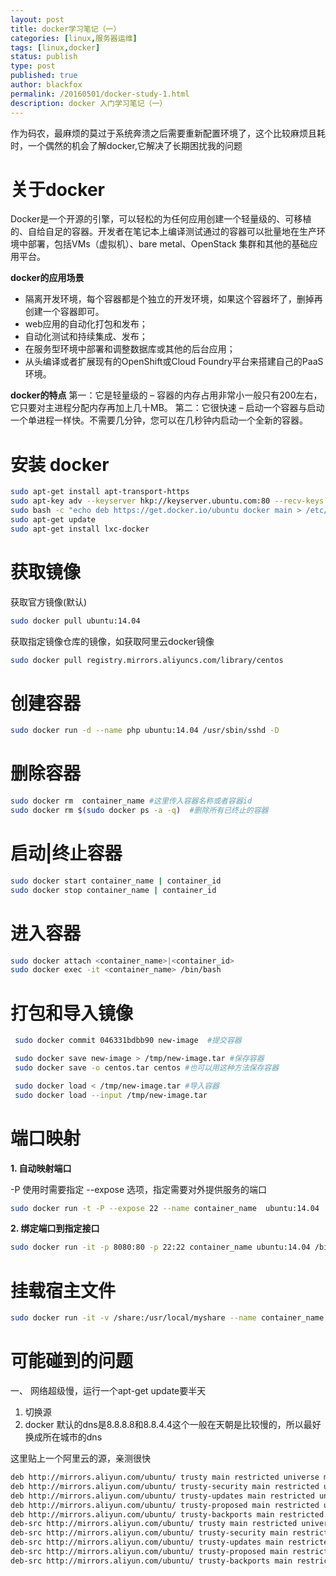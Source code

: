 ```yaml
---
layout: post
title: docker学习笔记（一）
categories: [linux,服务器运维]
tags: [linux,docker]
status: publish
type: post
published: true
author: blackfox
permalink: /20160501/docker-study-1.html
description: docker 入门学习笔记（一）
---
```


作为码农，最麻烦的莫过于系统奔溃之后需要重新配置环境了，这个比较麻烦且耗时，一个偶然的机会了解docker,它解决了长期困扰我的问题

关于docker
=======
Docker是一个开源的引擎，可以轻松的为任何应用创建一个轻量级的、可移植的、自给自足的容器。开发者在笔记本上编译测试通过的容器可以批量地在生产环境中部署，包括VMs（虚拟机）、bare metal、OpenStack 集群和其他的基础应用平台。

<strong>docker的应用场景</strong>
* 隔离开发环境，每个容器都是个独立的开发环境，如果这个容器坏了，删掉再创建一个容器即可。
* web应用的自动化打包和发布；
* 自动化测试和持续集成、发布；
* 在服务型环境中部署和调整数据库或其他的后台应用；
* 从头编译或者扩展现有的OpenShift或Cloud Foundry平台来搭建自己的PaaS环境。

<strong>docker的特点</strong>
第一：它是轻量级的 – 容器的内存占用非常小一般只有200左右，它只要对主进程分配内存再加上几十MB。
第二：它很快速 – 启动一个容器与启动一个单进程一样快。不需要几分钟，您可以在几秒钟内启动一个全新的容器。


安装 docker
=======
```bash
sudo apt-get install apt-transport-https
sudo apt-key adv --keyserver hkp://keyserver.ubuntu.com:80 --recv-keys 36A1D7869245C8950F966E92D8576A8BA88D21E9
sudo bash -c "echo deb https://get.docker.io/ubuntu docker main > /etc/apt/sources.list.d/docker.list"
sudo apt-get update
sudo apt-get install lxc-docker
```

获取镜像
====
获取官方镜像(默认)

```bash
sudo docker pull ubuntu:14.04
```

获取指定镜像仓库的镜像，如获取阿里云docker镜像

```bash
sudo docker pull registry.mirrors.aliyuncs.com/library/centos
```

创建容器
====

```bash
sudo docker run -d --name php ubuntu:14.04 /usr/sbin/sshd -D
```

删除容器
====
```bash
sudo docker rm  container_name #这里传入容器名称或者容器id
sudo docker rm $(sudo docker ps -a -q)  #删除所有已终止的容器
```

启动|终止容器
====

```bash
sudo docker start container_name | container_id
sudo docker stop container_name | container_id
```

进入容器
====

```bash
sudo docker attach <container_name>|<container_id>
sudo docker exec -it <container_name> /bin/bash
```

打包和导入镜像
====

```bash
 sudo docker commit 046331bdbb90 new-image  #提交容器

 sudo docker save new-image > /tmp/new-image.tar #保存容器
 sudo docker save -o centos.tar centos #也可以用这种方法保存容器

 sudo docker load < /tmp/new-image.tar #导入容器
 sudo docker load --input /tmp/new-image.tar
```


端口映射
=======

<strong>1. 自动映射端口</strong>

-P 使用时需要指定 --expose 选项，指定需要对外提供服务的端口

```bash
sudo docker run -t -P --expose 22 --name container_name  ubuntu:14.04
```

<strong>2. 绑定端口到指定接口</strong>

```bash
sudo docker run -it -p 8080:80 -p 22:22 container_name ubuntu:14.04 /bin/bash
```

挂载宿主文件
=======

```bash
sudo docker run -it -v /share:/usr/local/myshare --name container_name ubuntu:14.04 /bin/bash
```


可能碰到的问题
=====
一、 网络超级慢，运行一个apt-get update要半天

1. 切换源
2. docker 默认的dns是8.8.8.8和8.8.4.4这个一般在天朝是比较慢的，所以最好换成所在城市的dns

这里贴上一个阿里云的源，亲测很快

```bash
deb http://mirrors.aliyun.com/ubuntu/ trusty main restricted universe multiverse
deb http://mirrors.aliyun.com/ubuntu/ trusty-security main restricted universe multiverse
deb http://mirrors.aliyun.com/ubuntu/ trusty-updates main restricted universe multiverse
deb http://mirrors.aliyun.com/ubuntu/ trusty-proposed main restricted universe multiverse
deb http://mirrors.aliyun.com/ubuntu/ trusty-backports main restricted universe multiverse
deb-src http://mirrors.aliyun.com/ubuntu/ trusty main restricted universe multiverse
deb-src http://mirrors.aliyun.com/ubuntu/ trusty-security main restricted universe multiverse
deb-src http://mirrors.aliyun.com/ubuntu/ trusty-updates main restricted universe multiverse
deb-src http://mirrors.aliyun.com/ubuntu/ trusty-proposed main restricted universe multiverse
deb-src http://mirrors.aliyun.com/ubuntu/ trusty-backports main restricted universe multiverseV
```





